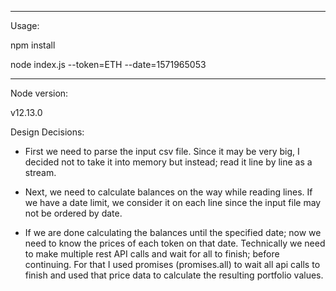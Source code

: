 ----------
Usage:

npm install

node index.js --token=ETH --date=1571965053

-----------
Node version:

v12.13.0

Design Decisions:

- First we need to parse the input csv file. Since it may be very big, I decided not to take it into memory but instead; read it line by line as a stream.

- Next, we need to calculate balances on the way while reading lines. If we have a date limit, we consider it on each line since the input file may not be ordered by date.

- If we are done calculating the balances until the specified date; now we need to know the prices of each token on that date. Technically we need to make multiple rest API calls and wait for all to finish; before continuing. For that I used promises (promises.all) to wait all api calls to finish and used that price data to calculate the resulting portfolio values.
